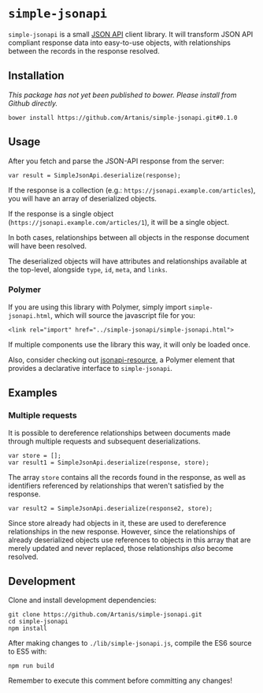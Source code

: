 # `simple-jsonapi`

`simple-jsonapi` is a small [JSON API](https://jsonapi.org) client library. It will transform JSON API compliant response data into easy-to-use objects, with relationships between the records in the response resolved.

## Installation

*This package has not yet been published to bower. Please install from Github directly.*

    bower install https://github.com/Artanis/simple-jsonapi.git#0.1.0

## Usage

After you fetch and parse the JSON-API response from the server:

    var result = SimpleJsonApi.deserialize(response);

If the response is a collection (e.g.: `https://jsonapi.example.com/articles`), you will have an array of deserialized objects.

If the response is a single object (`https://jsonapi.example.com/articles/1`), it will be a single object.

In both cases, relationships between all objects in the response document will have been resolved.

The deserialized objects will have attributes and relationships available at the top-level, alongside `type`, `id`, `meta`, and `links`.

### Polymer

If you are using this library with Polymer, simply import `simple-jsonapi.html`, which will source the javascript file for you:

    <link rel="import" href="../simple-jsonapi/simple-jsonapi.html">

If multiple components use the library this way, it will only be loaded once.

Also, consider checking out [jsonapi-resource](https://github.com/Artanis/jsonapi-resource), a Polymer element that provides a declarative interface to `simple-jsonapi`.

## Examples

### Multiple requests

It is possible to dereference relationships between documents made through multiple requests and subsequent deserializations.

    var store = [];
    var result1 = SimpleJsonApi.deserialize(response, store);

 The array `store` contains all the records found in the response, as well as identifiers referenced by relationships that weren't satisfied by the response.

    var result2 = SimpleJsonApi.deserialize(response2, store);

Since store already had objects in it, these are used to dereference relationships in the new response. However, since the relationships of already deserialized objects use references to objects in this array that are merely updated and never replaced, those relationships _also_ become resolved.

## Development

Clone and install development dependencies:

    git clone https://github.com/Artanis/simple-jsonapi.git
    cd simple-jsonapi
    npm install

After making changes to `./lib/simple-jsonapi.js`, compile the ES6
source to ES5 with:

    npm run build

Remember to execute this comment before committing any changes!
